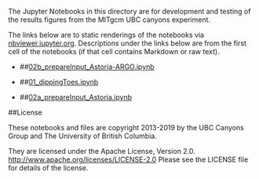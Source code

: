 The Jupyter Notebooks in this directory are for development and testing of
the results figures from the MITgcm UBC canyons experiment.

The links below are to static renderings of the notebooks via
[nbviewer.jupyter.org](http://nbviewer.jupyter.org/).
Descriptions under the links below are from the first cell of the notebooks
(if that cell contains Markdown or raw text).

* ##[02b_prepareInput_Astoria-ARGO.ipynb](http://nbviewer.jupyter.org/urls/bitbucket.org/canyonsubc/outputanalysisnotebooks/raw/tip/forPaper2/shelfWaves/02b_prepareInput_Astoria-ARGO.ipynb)  
    
* ##[01_dippingToes.ipynb](http://nbviewer.jupyter.org/urls/bitbucket.org/canyonsubc/outputanalysisnotebooks/raw/tip/forPaper2/shelfWaves/01_dippingToes.ipynb)  
    
* ##[02a_prepareInput_Astoria.ipynb](http://nbviewer.jupyter.org/urls/bitbucket.org/canyonsubc/outputanalysisnotebooks/raw/tip/forPaper2/shelfWaves/02a_prepareInput_Astoria.ipynb)  
    

##License

These notebooks and files are copyright 2013-2019
by the UBC Canyons Group and The University of British Columbia.

They are licensed under the Apache License, Version 2.0.
http://www.apache.org/licenses/LICENSE-2.0
Please see the LICENSE file for details of the license.
